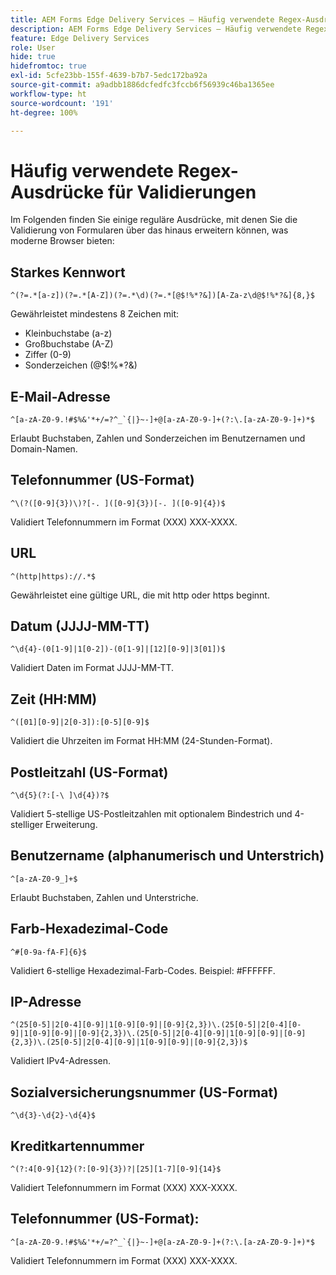 ```yaml
---
title: AEM Forms Edge Delivery Services – Häufig verwendete Regex-Ausdrücke zur Validierung von Formularfeldern
description: AEM Forms Edge Delivery Services – Häufig verwendete Regex-Ausdrücke zur Validierung von Formularfeldern
feature: Edge Delivery Services
role: User
hide: true
hidefromtoc: true
exl-id: 5cfe23bb-155f-4639-b7b7-5edc172ba92a
source-git-commit: a9adbb1886dcfedfc3fccb6f56939c46ba1365ee
workflow-type: ht
source-wordcount: '191'
ht-degree: 100%

---
```


# Häufig verwendete Regex-Ausdrücke für Validierungen

Im Folgenden finden Sie einige reguläre Ausdrücke, mit denen Sie die Validierung von Formularen über das hinaus erweitern können, was moderne Browser bieten:

## Starkes Kennwort

```regex
^(?=.*[a-z])(?=.*[A-Z])(?=.*\d)(?=.*[@$!%*?&])[A-Za-z\d@$!%*?&]{8,}$
```

Gewährleistet mindestens 8 Zeichen mit:

* Kleinbuchstabe (a-z)
* Großbuchstabe (A-Z)
* Ziffer (0-9)
* Sonderzeichen (@$!%*?&amp;)


## E-Mail-Adresse


```regex
^[a-zA-Z0-9.!#$%&'*+/=?^_`{|}~-]+@[a-zA-Z0-9-]+(?:\.[a-zA-Z0-9-]+)*$
```

Erlaubt Buchstaben, Zahlen und Sonderzeichen im Benutzernamen und Domain-Namen.


## Telefonnummer (US-Format)

```regex
^\(?([0-9]{3})\)?[-. ]([0-9]{3})[-. ]([0-9]{4})$
```

Validiert Telefonnummern im Format (XXX) XXX-XXXX.



## URL

```regex
^(http|https)://.*$
```

Gewährleistet eine gültige URL, die mit http oder https beginnt.



## Datum (JJJJ-MM-TT)

```regex
^\d{4}-(0[1-9]|1[0-2])-(0[1-9]|[12][0-9]|3[01])$
```

Validiert Daten im Format JJJJ-MM-TT.


## Zeit (HH:MM)

```regex
^([01][0-9]|2[0-3]):[0-5][0-9]$
```

Validiert die Uhrzeiten im Format HH:MM (24-Stunden-Format).


## Postleitzahl (US-Format)

```regex
^\d{5}(?:[-\ ]\d{4})?$
```

Validiert 5-stellige US-Postleitzahlen mit optionalem Bindestrich und 4-stelliger Erweiterung.


## Benutzername (alphanumerisch und Unterstrich)

```regex
^[a-zA-Z0-9_]+$
```

Erlaubt Buchstaben, Zahlen und Unterstriche.


## Farb-Hexadezimal-Code

```regex
^#[0-9a-fA-F]{6}$
```

Validiert 6-stellige Hexadezimal-Farb-Codes. Beispiel: #FFFFFF.


## IP-Adresse

```regex
^(25[0-5]|2[0-4][0-9]|1[0-9][0-9]|[0-9]{2,3})\.(25[0-5]|2[0-4][0-9]|1[0-9][0-9]|[0-9]{2,3})\.(25[0-5]|2[0-4][0-9]|1[0-9][0-9]|[0-9]{2,3})\.(25[0-5]|2[0-4][0-9]|1[0-9][0-9]|[0-9]{2,3})$
```

Validiert IPv4-Adressen.



## Sozialversicherungsnummer (US-Format)

```regex
^\d{3}-\d{2}-\d{4}$
```



## Kreditkartennummer

```regex
^(?:4[0-9]{12}(?:[0-9]{3})?|[25][1-7][0-9]{14}$
```

Validiert Telefonnummern im Format (XXX) XXX-XXXX.



## Telefonnummer (US-Format):

```regex
^[a-zA-Z0-9.!#$%&'*+/=?^_`{|}~-]+@[a-zA-Z0-9-]+(?:\.[a-zA-Z0-9-]+)*$
```

Validiert Telefonnummern im Format (XXX) XXX-XXXX.
